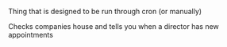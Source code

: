 Thing that is designed to be run through cron (or manually)

Checks companies house and tells you when a director has new appointments
